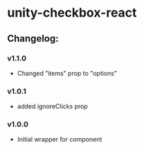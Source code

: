 # unity-checkbox-react

## Changelog:

### v1.1.0
- Changed "items" prop to "options"

### v1.0.1
- added ignoreClicks prop

### v1.0.0
- Initial wrapper for component
